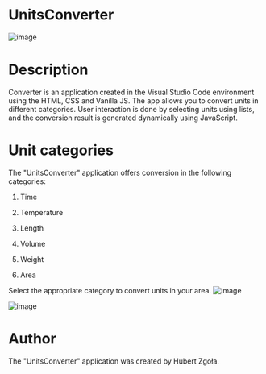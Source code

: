# UnitsConverter
![image](https://github.com/HubertZgola/UnitsConverter/assets/99662754/023ad966-8de2-4fd0-9286-a115ba4c5896)

# Description

Converter is an application created in the Visual Studio Code environment using the HTML, CSS and Vanilla JS. The app allows you to convert units in different categories. User interaction is done by selecting units using lists, and the conversion result is generated dynamically using JavaScript.


# Unit categories

The "UnitsConverter" application offers conversion in the following categories:


1. Time

2. Temperature

3. Length

4. Volume

5. Weight

6. Area


Select the appropriate category to convert units in your area.
![image](https://github.com/HubertZgola/UnitsConverter/assets/99662754/175d0192-e009-4295-816e-d46ae3b065e7)


![image](https://github.com/HubertZgola/UnitsConverter/assets/99662754/7cdeab9e-6775-4856-b3c2-9a44204af5fb)

# Author

The "UnitsConverter" application was created by Hubert Zgoła.
